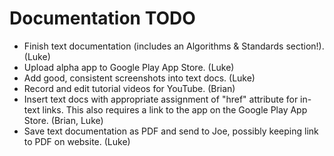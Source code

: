 # Documentation TODO
* Finish text documentation (includes an Algorithms & Standards section!). (Luke)
* Upload alpha app to Google Play App Store. (Luke)
* Add good, consistent screenshots into text docs. (Luke)
* Record and edit tutorial videos for YouTube. (Brian)
* Insert text docs with appropriate assignment of "href" attribute
  for in-text <a>links</a>. This also requires a link to the
  app on the Google Play App Store. (Brian, Luke)
* Save text documentation as PDF and send to Joe, possibly keeping
  link to PDF on website. (Luke)

